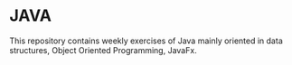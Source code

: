 # JAVA 

This repository contains weekly exercises of Java mainly oriented in data structures, Object Oriented Programming, JavaFx.
